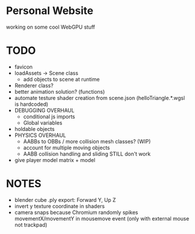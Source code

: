 # Personal Website

working on some cool WebGPU stuff

# TODO
- favicon
- loadAssets -> Scene class
    - add objects to scene at runtime
- Renderer class?
- better animation solution? (functions)
- automate testure shader creation from scene.json (helloTriangle.\*.wgsl is hardcoded)
- DEBUGGING OVERHAUL
    - conditional js imports
    - Global variables
- holdable objects
- PHYSICS OVERHAUL
    - AABBs to OBBs / more collision mesh classes? (WIP)
    - account for multiple moving objects
    - AABB collision handling and sliding STILL don't work
- give player model matrix + model

# NOTES
- blender cube .ply export: Forward Y, Up Z
- invert y texture coordinate in shaders
- camera snaps because Chromium randomly spikes movementX/movementY in mousemove event (only with external mouse not trackpad)